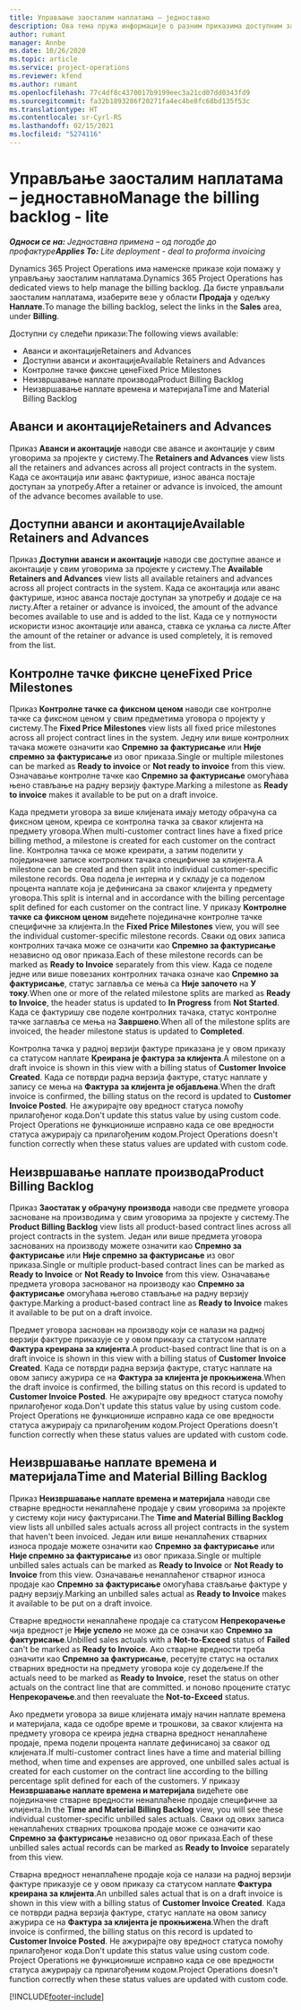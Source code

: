 ```yaml
---
title: Управљање заосталим наплатама – једноставно
description: Ова тема пружа информације о разним приказима доступним за коришћење приликом управљања заосталим наплатама.
author: rumant
manager: Annbe
ms.date: 10/26/2020
ms.topic: article
ms.service: project-operations
ms.reviewer: kfend
ms.author: rumant
ms.openlocfilehash: 77c4df8c4370017b9199eec3a21cd07dd0343fd9
ms.sourcegitcommit: fa32b1893286f20271fa4ec4be8fc68bd135f53c
ms.translationtype: HT
ms.contentlocale: sr-Cyrl-RS
ms.lasthandoff: 02/15/2021
ms.locfileid: "5274116"
---
```

# <a name="manage-the-billing-backlog---lite"></a><span data-ttu-id="a76c5-103">Управљање заосталим наплатама – једноставно</span><span class="sxs-lookup"><span data-stu-id="a76c5-103">Manage the billing backlog - lite</span></span>

<span data-ttu-id="a76c5-104">_**Односи се на:** Једноставна примена – од погодбе до профактуре_</span><span class="sxs-lookup"><span data-stu-id="a76c5-104">_**Applies To:** Lite deployment - deal to proforma invoicing_</span></span>

<span data-ttu-id="a76c5-105">Dynamics 365 Project Operations има наменске приказе који помажу у управљању заосталим наплатама.</span><span class="sxs-lookup"><span data-stu-id="a76c5-105">Dynamics 365 Project Operations has dedicated views to help manage the billing backlog.</span></span> <span data-ttu-id="a76c5-106">Да бисте управљали заосталим наплатама, изаберите везе у области **Продаја** у одељку **Наплате**.</span><span class="sxs-lookup"><span data-stu-id="a76c5-106">To manage the billing backlog, select the links in the **Sales** area, under **Billing**.</span></span> 

<span data-ttu-id="a76c5-107">Доступни су следећи прикази:</span><span class="sxs-lookup"><span data-stu-id="a76c5-107">The following views available:</span></span>

- <span data-ttu-id="a76c5-108">Аванси и аконтације</span><span class="sxs-lookup"><span data-stu-id="a76c5-108">Retainers and Advances</span></span>
- <span data-ttu-id="a76c5-109">Доступни аванси и аконтације</span><span class="sxs-lookup"><span data-stu-id="a76c5-109">Available Retainers and Advances</span></span>
- <span data-ttu-id="a76c5-110">Контролне тачке фиксне цене</span><span class="sxs-lookup"><span data-stu-id="a76c5-110">Fixed Price Milestones</span></span>
- <span data-ttu-id="a76c5-111">Неизвршавање наплате производа</span><span class="sxs-lookup"><span data-stu-id="a76c5-111">Product Billing Backlog</span></span>
- <span data-ttu-id="a76c5-112">Неизвршавање наплате времена и материјала</span><span class="sxs-lookup"><span data-stu-id="a76c5-112">Time and Material Billing Backlog</span></span>

## <a name="retainers-and-advances"></a><span data-ttu-id="a76c5-113">Аванси и аконтације</span><span class="sxs-lookup"><span data-stu-id="a76c5-113">Retainers and Advances</span></span>

<span data-ttu-id="a76c5-114">Приказ **Аванси и аконтације** наводи све авансе и аконтације у свим уговорима за пројекте у систему.</span><span class="sxs-lookup"><span data-stu-id="a76c5-114">The **Retainers and Advances** view lists all the retainers and advances across all project contracts in the system.</span></span> <span data-ttu-id="a76c5-115">Када се аконтација или аванс фактурише, износ аванса постаје доступан за употребу.</span><span class="sxs-lookup"><span data-stu-id="a76c5-115">After a retainer or advance is invoiced, the amount of the advance becomes available to use.</span></span>

## <a name="available-retainers-and-advances"></a><span data-ttu-id="a76c5-116">Доступни аванси и аконтације</span><span class="sxs-lookup"><span data-stu-id="a76c5-116">Available Retainers and Advances</span></span>

<span data-ttu-id="a76c5-117">Приказ **Доступни аванси и аконтације** наводи све доступне авансе и аконтације у свим уговорима за пројекте у систему.</span><span class="sxs-lookup"><span data-stu-id="a76c5-117">The **Available Retainers and Advances** view lists all available retainers and advances across all project contracts in the system.</span></span> <span data-ttu-id="a76c5-118">Када се аконтација или аванс фактурише, износ аванса постаје доступан за употребу и додаје се на листу.</span><span class="sxs-lookup"><span data-stu-id="a76c5-118">After a retainer or advance is invoiced, the amount of the advance becomes available to use and is added to the list.</span></span> <span data-ttu-id="a76c5-119">Када се у потпуности искористи износ аконтације или аванса, ставка се уклања са листе.</span><span class="sxs-lookup"><span data-stu-id="a76c5-119">After the amount of the retainer or advance is used completely, it is removed from the list.</span></span>

## <a name="fixed-price-milestones"></a><span data-ttu-id="a76c5-120">Контролне тачке фиксне цене</span><span class="sxs-lookup"><span data-stu-id="a76c5-120">Fixed Price Milestones</span></span>

<span data-ttu-id="a76c5-121">Приказ **Контролне тачке са фиксном ценом** наводи све контролне тачке са фиксном ценом у свим предметима уговора о пројекту у систему.</span><span class="sxs-lookup"><span data-stu-id="a76c5-121">The **Fixed Price Milestones** view lists all fixed price milestones across all project contract lines in the system.</span></span> <span data-ttu-id="a76c5-122">Једну или више контролних тачака можете означити као **Спремно за фактурисање** или **Није спремно за фактурисање** из овог приказа.</span><span class="sxs-lookup"><span data-stu-id="a76c5-122">Single or multiple milestones can be marked as **Ready to invoice** or **Not ready to invoice** from this view.</span></span> <span data-ttu-id="a76c5-123">Означавање контролне тачке као **Спремно за фактурисање** омогућава њено стављање на радну верзију фактуре.</span><span class="sxs-lookup"><span data-stu-id="a76c5-123">Marking a milestone as **Ready to invoice** makes it available to be put on a draft invoice.</span></span>

<span data-ttu-id="a76c5-124">Када предмети уговора за више клијената имају методу обрачуна са фиксном ценом, креира се контролна тачка за сваког клијента на предмету уговора.</span><span class="sxs-lookup"><span data-stu-id="a76c5-124">When multi-customer contract lines have a fixed price billing method, a milestone is created for each customer on the contract line.</span></span> <span data-ttu-id="a76c5-125">Контролна тачка се може креирати, а затим поделити у појединачне записе контролних тачака специфичне за клијента.</span><span class="sxs-lookup"><span data-stu-id="a76c5-125">A milestone can be created and then split into individual customer-specific milestone records.</span></span> <span data-ttu-id="a76c5-126">Ова подела је интерна и у складу је са поделом процента наплате која је дефинисана за сваког клијента у предмету уговора.</span><span class="sxs-lookup"><span data-stu-id="a76c5-126">This split is internal and in accordance with the billing percentage split defined for each customer on the contract line.</span></span> <span data-ttu-id="a76c5-127">У приказу **Контролне тачке са фиксном ценом** видећете појединачне контролне тачке специфичне за клијента.</span><span class="sxs-lookup"><span data-stu-id="a76c5-127">In the **Fixed Price Milestones** view, you will see the individual customer-specific milestone records.</span></span> <span data-ttu-id="a76c5-128">Сваки од ових записа контролних тачака може се означити као **Спремно за фактурисање** независно од овог приказа.</span><span class="sxs-lookup"><span data-stu-id="a76c5-128">Each of these milestone records can be marked as **Ready to Invoice** separately from this view.</span></span> <span data-ttu-id="a76c5-129">Када се поделе једне или више повезаних контролних тачака означе као **Спремно за фактурисање**, статус заглавља се мења са **Није започето** на **У току**.</span><span class="sxs-lookup"><span data-stu-id="a76c5-129">When one or more of the related milestone splits are marked as **Ready to Invoice**, the header status is updated to **In Progress** from **Not Started**.</span></span> <span data-ttu-id="a76c5-130">Када се фактуришу све поделе контролних тачака, статус контролне тачке заглавља се мења на **Завршено**.</span><span class="sxs-lookup"><span data-stu-id="a76c5-130">When all of the milestone splits are invoiced, the header milestone status is updated to **Completed**.</span></span>

<span data-ttu-id="a76c5-131">Контролна тачка у радној верзији фактуре приказана је у овом приказу са статусом наплате **Креирана је фактура за клијента**.</span><span class="sxs-lookup"><span data-stu-id="a76c5-131">A milestone on a draft invoice is shown in this view with a billing status of **Customer Invoice Created**.</span></span> <span data-ttu-id="a76c5-132">Када се потврди радна верзија фактуре, статус наплате у запису се мења на **Фактура за клијента је објављена**.</span><span class="sxs-lookup"><span data-stu-id="a76c5-132">When the draft invoice is confirmed, the billing status on the record is updated to **Customer Invoice Posted**.</span></span> <span data-ttu-id="a76c5-133">Не ажурирајте ову вредност статуса помоћу прилагођеног кода.</span><span class="sxs-lookup"><span data-stu-id="a76c5-133">Don't update this status value by using custom code.</span></span> <span data-ttu-id="a76c5-134">Project Operations не функционише исправно када се ове вредности статуса ажурирају са прилагођеним кодом.</span><span class="sxs-lookup"><span data-stu-id="a76c5-134">Project Operations doesn't function correctly when these status values are updated with custom code.</span></span>

## <a name="product-billing-backlog"></a><span data-ttu-id="a76c5-135">Неизвршавање наплате производа</span><span class="sxs-lookup"><span data-stu-id="a76c5-135">Product Billing Backlog</span></span>

<span data-ttu-id="a76c5-136">Приказ **Заостатак у обрачуну производа** наводи све предмете уговора засноване на производима у свим уговорима за пројекте у систему.</span><span class="sxs-lookup"><span data-stu-id="a76c5-136">The **Product Billing Backlog** view lists all product-based contract lines across all project contracts in the system.</span></span> <span data-ttu-id="a76c5-137">Један или више предмета уговора заснованих на производу можете означити као **Спремно за фактурисање** или **Није спремно за фактурисање** из овог приказа.</span><span class="sxs-lookup"><span data-stu-id="a76c5-137">Single or multiple product-based contract lines can be marked as **Ready to Invoice** or **Not Ready to Invoice** from this view.</span></span> <span data-ttu-id="a76c5-138">Означавање предмета уговора заснованог на производу као **Спремно за фактурисање** омогућава његово стављање на радну верзију фактуре.</span><span class="sxs-lookup"><span data-stu-id="a76c5-138">Marking a product-based contract line as **Ready to Invoice** makes it available to be put on a draft invoice.</span></span>

<span data-ttu-id="a76c5-139">Предмет уговора заснован на производу који се налази на радној верзији фактуре приказује се у овом приказу са статусом наплате **Фактура креирана за клијента**.</span><span class="sxs-lookup"><span data-stu-id="a76c5-139">A product-based contract line that is on a draft invoice is shown in this view with a billing status of **Customer Invoice Created**.</span></span> <span data-ttu-id="a76c5-140">Када се потврди радна верзија фактуре, статус наплате на овом запису ажурира се на **Фактура за клијента је прокњижена**.</span><span class="sxs-lookup"><span data-stu-id="a76c5-140">When the draft invoice is confirmed, the billing status on this record is updated to **Customer Invoice Posted**.</span></span> <span data-ttu-id="a76c5-141">Не ажурирајте ову вредност статуса помоћу прилагођеног кода.</span><span class="sxs-lookup"><span data-stu-id="a76c5-141">Don't update this status value by using custom code.</span></span> <span data-ttu-id="a76c5-142">Project Operations не функционише исправно када се ове вредности статуса ажурирају са прилагођеним кодом.</span><span class="sxs-lookup"><span data-stu-id="a76c5-142">Project Operations doesn't function correctly when these status values are updated with custom code.</span></span>

## <a name="time-and-material-billing-backlog"></a><span data-ttu-id="a76c5-143">Неизвршавање наплате времена и материјала</span><span class="sxs-lookup"><span data-stu-id="a76c5-143">Time and Material Billing Backlog</span></span>

<span data-ttu-id="a76c5-144">Приказ **Неизвршавање наплате времена и материјала** наводи све стварне вредности ненаплаћене продаје у свим уговорима за пројекте у систему који нису фактурисани.</span><span class="sxs-lookup"><span data-stu-id="a76c5-144">The **Time and Material Billing Backlog** view lists all unbilled sales actuals across all project contracts in the system that haven't been invoiced.</span></span> <span data-ttu-id="a76c5-145">Један или више ненаплаћених стварних износа продаје можете означити као **Спремно за фактурисање** или **Није спремно за фактурисање** из овог приказа.</span><span class="sxs-lookup"><span data-stu-id="a76c5-145">Single or multiple unbilled sales actuals can be marked as **Ready to Invoice** or **Not Ready to Invoice** from this view.</span></span> <span data-ttu-id="a76c5-146">Означавање ненаплаћеног стварног износа продаје као **Спремно за фактурисање** омогућава стављање фактуре у радну верзију.</span><span class="sxs-lookup"><span data-stu-id="a76c5-146">Marking an unbilled sales actual as **Ready to Invoice** makes it available to be put on a draft invoice.</span></span>

<span data-ttu-id="a76c5-147">Стварне вредности ненаплаћене продаје са статусом **Непрекорачење** чија вредност је **Није успело** не може да се означи као **Спремно за фактурисање**.</span><span class="sxs-lookup"><span data-stu-id="a76c5-147">Unbilled sales actuals with a **Not-to-Exceed** status of **Failed** can't be marked as **Ready to Invoice**.</span></span> <span data-ttu-id="a76c5-148">Ако стварне вредности треба означити као **Спремно за фактурисање**, ресетујте статус на осталих стварних вредности на предмету уговора које су додељене.</span><span class="sxs-lookup"><span data-stu-id="a76c5-148">If the actuals need to be marked as **Ready to Invoice**, reset the status on other actuals on the contract line that are committed.</span></span> <span data-ttu-id="a76c5-149">и поново процените статус **Непрекорачење**.</span><span class="sxs-lookup"><span data-stu-id="a76c5-149">and then reevaluate the **Not-to-Exceed** status.</span></span>

<span data-ttu-id="a76c5-150">Ако предмети уговора за више клијената имају начин наплате времена и материјала, када се одобре време и трошкови, за сваког клијента на предмету уговора се креира једна стварна вредност ненаплаћене продаје, према подели процента наплате дефинисаној за сваког од клијената.</span><span class="sxs-lookup"><span data-stu-id="a76c5-150">If multi-customer contract lines have a time and material billing method, when time and expenses are approved, one unbilled sales actual is created for each customer on the contract line according to the billing percentage split defined for each of the customers.</span></span> <span data-ttu-id="a76c5-151">У приказу **Неизвршавање наплате времена и материјала** видећете ове појединачне стварне вредности ненаплаћене продаје специфичне за клијента.</span><span class="sxs-lookup"><span data-stu-id="a76c5-151">In the **Time and Material Billing Backlog** view, you will see these individual customer-specific unbilled sales actuals.</span></span> <span data-ttu-id="a76c5-152">Сваки од ових записа ненаплаћених стварних трошкова продаје може се означити као **Спремно за фактурисање** независно од овог приказа.</span><span class="sxs-lookup"><span data-stu-id="a76c5-152">Each of these unbilled sales actual records can be marked as **Ready to Invoice** separately from this view.</span></span>

<span data-ttu-id="a76c5-153">Стварна вредност ненаплаћене продаје која се налази на радној верзији фактуре приказује се у овом приказу са статусом наплате **Фактура креирана за клијента**.</span><span class="sxs-lookup"><span data-stu-id="a76c5-153">An unbilled sales actual that is on a draft invoice is shown in this view with a billing status of **Customer Invoice Created**.</span></span> <span data-ttu-id="a76c5-154">Када се потврди радна верзија фактуре, статус наплате на овом запису ажурира се на **Фактура за клијента је прокњижена**.</span><span class="sxs-lookup"><span data-stu-id="a76c5-154">When the draft invoice is confirmed, the billing status on this record is updated to **Customer Invoice Posted**.</span></span> <span data-ttu-id="a76c5-155">Не ажурирајте ову вредност статуса помоћу прилагођеног кода.</span><span class="sxs-lookup"><span data-stu-id="a76c5-155">Don't update this status value using custom code.</span></span> <span data-ttu-id="a76c5-156">Project Operations не функционише исправно када се ове вредности статуса ажурирају са прилагођеним кодом.</span><span class="sxs-lookup"><span data-stu-id="a76c5-156">Project Operations doesn't function correctly when these status values are updated with custom code.</span></span>


[!INCLUDE[footer-include](../../includes/footer-banner.md)]
